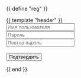 {{ define "reg" }}

<!DOCTYPE html>
<html>
    <head>
        <title>Регистрация</title>
        <meta charset="utf-8">
        <link rel="stylesheet" href="/web/css/style.css">
        <script type="text/javascript" src="/web/js/reg_verification.js"></script>
        <meta http-equiv="Cache-control" content="no-cache">
        <meta http-equiv="Pragma" content="no-cache">
        <meta http-equiv="Expires" content="-1">
        <style>
            form br {
                margin-top: 5px;
                margin-bottom: 5px;
            }
        </style>
    </head>
    <body>
        <div class="main_div">
            {{ template "header" }}
            <form action="/reg_verification/" method="POST" id="reg_form">
                <input type="text" name="username" placeholder="Имя пользователя" required> <br>
                <input type="password" name="password1" id="password1" placeholder="Пароль"  required> <br>
                <input type="password" name="password2" id="password2" placeholder="Повтор пароль" required> <br>
                <err_tag id="err_tag" style="color: red;"></err_tag> <br>
                <input type="submit" value="Подтвердить" onclick="regVerification(event);">
            </form>
        </div>
    </body>
</html>

{{ end }}